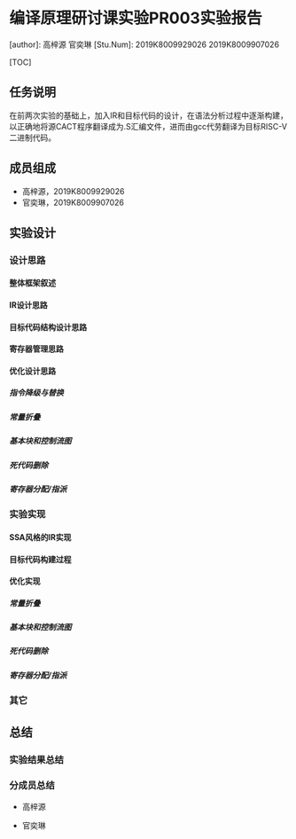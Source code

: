# 编译原理研讨课实验PR003实验报告

[author]: 高梓源 官奕琳 [Stu.Num]: 2019K8009929026 2019K8009907026

[TOC]

## 任务说明

在前两次实验的基础上，加入IR和目标代码的设计，在语法分析过程中逐渐构建，以正确地将源CACT程序翻译成为.S汇编文件，进而由gcc代劳翻译为目标RISC-V二进制代码。

## 成员组成

- 高梓源，2019K8009929026
- 官奕琳，2019K8009907026

## 实验设计

### 设计思路

#### 整体框架叙述



#### IR设计思路

#### 目标代码结构设计思路

#### 寄存器管理思路

#### 优化设计思路

##### 指令降级与替换

##### 常量折叠

##### 基本块和控制流图

##### 死代码删除

##### 寄存器分配/指派

### 实验实现

#### SSA风格的IR实现

#### 目标代码构建过程

#### 优化实现

##### 常量折叠

##### 基本块和控制流图

##### 死代码删除

##### 寄存器分配/指派

### 其它

## 总结

### 实验结果总结

### 分成员总结

- 高梓源

- 官奕琳



